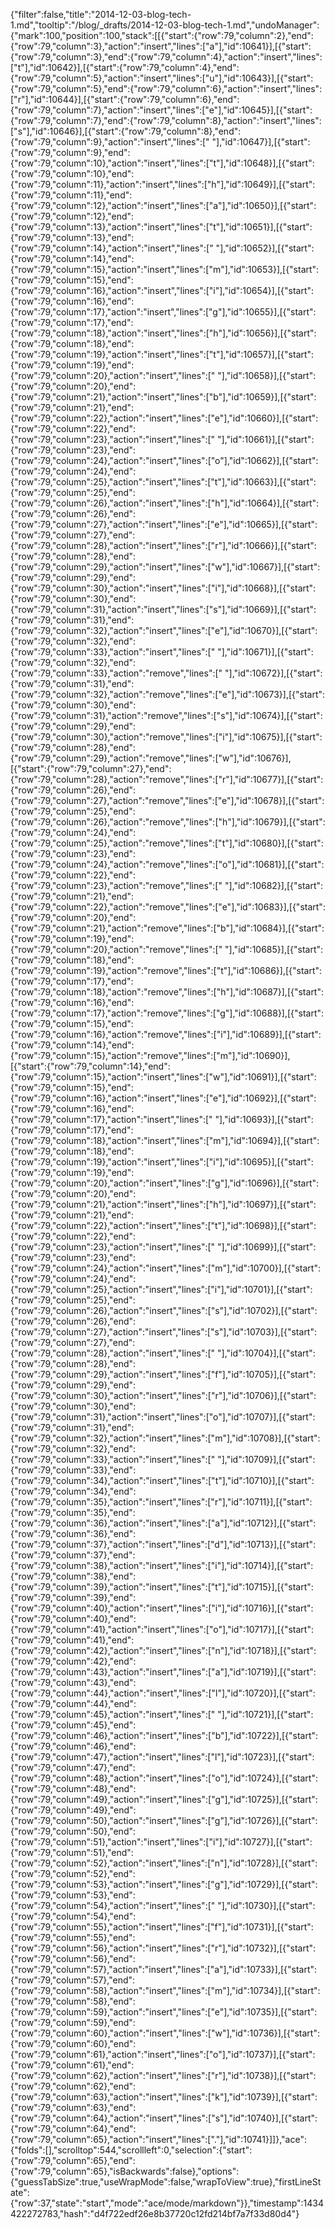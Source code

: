 {"filter":false,"title":"2014-12-03-blog-tech-1.md","tooltip":"/blog/_drafts/2014-12-03-blog-tech-1.md","undoManager":{"mark":100,"position":100,"stack":[[{"start":{"row":79,"column":2},"end":{"row":79,"column":3},"action":"insert","lines":["a"],"id":10641}],[{"start":{"row":79,"column":3},"end":{"row":79,"column":4},"action":"insert","lines":["t"],"id":10642}],[{"start":{"row":79,"column":4},"end":{"row":79,"column":5},"action":"insert","lines":["u"],"id":10643}],[{"start":{"row":79,"column":5},"end":{"row":79,"column":6},"action":"insert","lines":["r"],"id":10644}],[{"start":{"row":79,"column":6},"end":{"row":79,"column":7},"action":"insert","lines":["e"],"id":10645}],[{"start":{"row":79,"column":7},"end":{"row":79,"column":8},"action":"insert","lines":["s"],"id":10646}],[{"start":{"row":79,"column":8},"end":{"row":79,"column":9},"action":"insert","lines":[" "],"id":10647}],[{"start":{"row":79,"column":9},"end":{"row":79,"column":10},"action":"insert","lines":["t"],"id":10648}],[{"start":{"row":79,"column":10},"end":{"row":79,"column":11},"action":"insert","lines":["h"],"id":10649}],[{"start":{"row":79,"column":11},"end":{"row":79,"column":12},"action":"insert","lines":["a"],"id":10650}],[{"start":{"row":79,"column":12},"end":{"row":79,"column":13},"action":"insert","lines":["t"],"id":10651}],[{"start":{"row":79,"column":13},"end":{"row":79,"column":14},"action":"insert","lines":[" "],"id":10652}],[{"start":{"row":79,"column":14},"end":{"row":79,"column":15},"action":"insert","lines":["m"],"id":10653}],[{"start":{"row":79,"column":15},"end":{"row":79,"column":16},"action":"insert","lines":["i"],"id":10654}],[{"start":{"row":79,"column":16},"end":{"row":79,"column":17},"action":"insert","lines":["g"],"id":10655}],[{"start":{"row":79,"column":17},"end":{"row":79,"column":18},"action":"insert","lines":["h"],"id":10656}],[{"start":{"row":79,"column":18},"end":{"row":79,"column":19},"action":"insert","lines":["t"],"id":10657}],[{"start":{"row":79,"column":19},"end":{"row":79,"column":20},"action":"insert","lines":[" "],"id":10658}],[{"start":{"row":79,"column":20},"end":{"row":79,"column":21},"action":"insert","lines":["b"],"id":10659}],[{"start":{"row":79,"column":21},"end":{"row":79,"column":22},"action":"insert","lines":["e"],"id":10660}],[{"start":{"row":79,"column":22},"end":{"row":79,"column":23},"action":"insert","lines":[" "],"id":10661}],[{"start":{"row":79,"column":23},"end":{"row":79,"column":24},"action":"insert","lines":["o"],"id":10662}],[{"start":{"row":79,"column":24},"end":{"row":79,"column":25},"action":"insert","lines":["t"],"id":10663}],[{"start":{"row":79,"column":25},"end":{"row":79,"column":26},"action":"insert","lines":["h"],"id":10664}],[{"start":{"row":79,"column":26},"end":{"row":79,"column":27},"action":"insert","lines":["e"],"id":10665}],[{"start":{"row":79,"column":27},"end":{"row":79,"column":28},"action":"insert","lines":["r"],"id":10666}],[{"start":{"row":79,"column":28},"end":{"row":79,"column":29},"action":"insert","lines":["w"],"id":10667}],[{"start":{"row":79,"column":29},"end":{"row":79,"column":30},"action":"insert","lines":["i"],"id":10668}],[{"start":{"row":79,"column":30},"end":{"row":79,"column":31},"action":"insert","lines":["s"],"id":10669}],[{"start":{"row":79,"column":31},"end":{"row":79,"column":32},"action":"insert","lines":["e"],"id":10670}],[{"start":{"row":79,"column":32},"end":{"row":79,"column":33},"action":"insert","lines":[" "],"id":10671}],[{"start":{"row":79,"column":32},"end":{"row":79,"column":33},"action":"remove","lines":[" "],"id":10672}],[{"start":{"row":79,"column":31},"end":{"row":79,"column":32},"action":"remove","lines":["e"],"id":10673}],[{"start":{"row":79,"column":30},"end":{"row":79,"column":31},"action":"remove","lines":["s"],"id":10674}],[{"start":{"row":79,"column":29},"end":{"row":79,"column":30},"action":"remove","lines":["i"],"id":10675}],[{"start":{"row":79,"column":28},"end":{"row":79,"column":29},"action":"remove","lines":["w"],"id":10676}],[{"start":{"row":79,"column":27},"end":{"row":79,"column":28},"action":"remove","lines":["r"],"id":10677}],[{"start":{"row":79,"column":26},"end":{"row":79,"column":27},"action":"remove","lines":["e"],"id":10678}],[{"start":{"row":79,"column":25},"end":{"row":79,"column":26},"action":"remove","lines":["h"],"id":10679}],[{"start":{"row":79,"column":24},"end":{"row":79,"column":25},"action":"remove","lines":["t"],"id":10680}],[{"start":{"row":79,"column":23},"end":{"row":79,"column":24},"action":"remove","lines":["o"],"id":10681}],[{"start":{"row":79,"column":22},"end":{"row":79,"column":23},"action":"remove","lines":[" "],"id":10682}],[{"start":{"row":79,"column":21},"end":{"row":79,"column":22},"action":"remove","lines":["e"],"id":10683}],[{"start":{"row":79,"column":20},"end":{"row":79,"column":21},"action":"remove","lines":["b"],"id":10684}],[{"start":{"row":79,"column":19},"end":{"row":79,"column":20},"action":"remove","lines":[" "],"id":10685}],[{"start":{"row":79,"column":18},"end":{"row":79,"column":19},"action":"remove","lines":["t"],"id":10686}],[{"start":{"row":79,"column":17},"end":{"row":79,"column":18},"action":"remove","lines":["h"],"id":10687}],[{"start":{"row":79,"column":16},"end":{"row":79,"column":17},"action":"remove","lines":["g"],"id":10688}],[{"start":{"row":79,"column":15},"end":{"row":79,"column":16},"action":"remove","lines":["i"],"id":10689}],[{"start":{"row":79,"column":14},"end":{"row":79,"column":15},"action":"remove","lines":["m"],"id":10690}],[{"start":{"row":79,"column":14},"end":{"row":79,"column":15},"action":"insert","lines":["w"],"id":10691}],[{"start":{"row":79,"column":15},"end":{"row":79,"column":16},"action":"insert","lines":["e"],"id":10692}],[{"start":{"row":79,"column":16},"end":{"row":79,"column":17},"action":"insert","lines":[" "],"id":10693}],[{"start":{"row":79,"column":17},"end":{"row":79,"column":18},"action":"insert","lines":["m"],"id":10694}],[{"start":{"row":79,"column":18},"end":{"row":79,"column":19},"action":"insert","lines":["i"],"id":10695}],[{"start":{"row":79,"column":19},"end":{"row":79,"column":20},"action":"insert","lines":["g"],"id":10696}],[{"start":{"row":79,"column":20},"end":{"row":79,"column":21},"action":"insert","lines":["h"],"id":10697}],[{"start":{"row":79,"column":21},"end":{"row":79,"column":22},"action":"insert","lines":["t"],"id":10698}],[{"start":{"row":79,"column":22},"end":{"row":79,"column":23},"action":"insert","lines":[" "],"id":10699}],[{"start":{"row":79,"column":23},"end":{"row":79,"column":24},"action":"insert","lines":["m"],"id":10700}],[{"start":{"row":79,"column":24},"end":{"row":79,"column":25},"action":"insert","lines":["i"],"id":10701}],[{"start":{"row":79,"column":25},"end":{"row":79,"column":26},"action":"insert","lines":["s"],"id":10702}],[{"start":{"row":79,"column":26},"end":{"row":79,"column":27},"action":"insert","lines":["s"],"id":10703}],[{"start":{"row":79,"column":27},"end":{"row":79,"column":28},"action":"insert","lines":[" "],"id":10704}],[{"start":{"row":79,"column":28},"end":{"row":79,"column":29},"action":"insert","lines":["f"],"id":10705}],[{"start":{"row":79,"column":29},"end":{"row":79,"column":30},"action":"insert","lines":["r"],"id":10706}],[{"start":{"row":79,"column":30},"end":{"row":79,"column":31},"action":"insert","lines":["o"],"id":10707}],[{"start":{"row":79,"column":31},"end":{"row":79,"column":32},"action":"insert","lines":["m"],"id":10708}],[{"start":{"row":79,"column":32},"end":{"row":79,"column":33},"action":"insert","lines":[" "],"id":10709}],[{"start":{"row":79,"column":33},"end":{"row":79,"column":34},"action":"insert","lines":["t"],"id":10710}],[{"start":{"row":79,"column":34},"end":{"row":79,"column":35},"action":"insert","lines":["r"],"id":10711}],[{"start":{"row":79,"column":35},"end":{"row":79,"column":36},"action":"insert","lines":["a"],"id":10712}],[{"start":{"row":79,"column":36},"end":{"row":79,"column":37},"action":"insert","lines":["d"],"id":10713}],[{"start":{"row":79,"column":37},"end":{"row":79,"column":38},"action":"insert","lines":["i"],"id":10714}],[{"start":{"row":79,"column":38},"end":{"row":79,"column":39},"action":"insert","lines":["t"],"id":10715}],[{"start":{"row":79,"column":39},"end":{"row":79,"column":40},"action":"insert","lines":["i"],"id":10716}],[{"start":{"row":79,"column":40},"end":{"row":79,"column":41},"action":"insert","lines":["o"],"id":10717}],[{"start":{"row":79,"column":41},"end":{"row":79,"column":42},"action":"insert","lines":["n"],"id":10718}],[{"start":{"row":79,"column":42},"end":{"row":79,"column":43},"action":"insert","lines":["a"],"id":10719}],[{"start":{"row":79,"column":43},"end":{"row":79,"column":44},"action":"insert","lines":["l"],"id":10720}],[{"start":{"row":79,"column":44},"end":{"row":79,"column":45},"action":"insert","lines":[" "],"id":10721}],[{"start":{"row":79,"column":45},"end":{"row":79,"column":46},"action":"insert","lines":["b"],"id":10722}],[{"start":{"row":79,"column":46},"end":{"row":79,"column":47},"action":"insert","lines":["l"],"id":10723}],[{"start":{"row":79,"column":47},"end":{"row":79,"column":48},"action":"insert","lines":["o"],"id":10724}],[{"start":{"row":79,"column":48},"end":{"row":79,"column":49},"action":"insert","lines":["g"],"id":10725}],[{"start":{"row":79,"column":49},"end":{"row":79,"column":50},"action":"insert","lines":["g"],"id":10726}],[{"start":{"row":79,"column":50},"end":{"row":79,"column":51},"action":"insert","lines":["i"],"id":10727}],[{"start":{"row":79,"column":51},"end":{"row":79,"column":52},"action":"insert","lines":["n"],"id":10728}],[{"start":{"row":79,"column":52},"end":{"row":79,"column":53},"action":"insert","lines":["g"],"id":10729}],[{"start":{"row":79,"column":53},"end":{"row":79,"column":54},"action":"insert","lines":[" "],"id":10730}],[{"start":{"row":79,"column":54},"end":{"row":79,"column":55},"action":"insert","lines":["f"],"id":10731}],[{"start":{"row":79,"column":55},"end":{"row":79,"column":56},"action":"insert","lines":["r"],"id":10732}],[{"start":{"row":79,"column":56},"end":{"row":79,"column":57},"action":"insert","lines":["a"],"id":10733}],[{"start":{"row":79,"column":57},"end":{"row":79,"column":58},"action":"insert","lines":["m"],"id":10734}],[{"start":{"row":79,"column":58},"end":{"row":79,"column":59},"action":"insert","lines":["e"],"id":10735}],[{"start":{"row":79,"column":59},"end":{"row":79,"column":60},"action":"insert","lines":["w"],"id":10736}],[{"start":{"row":79,"column":60},"end":{"row":79,"column":61},"action":"insert","lines":["o"],"id":10737}],[{"start":{"row":79,"column":61},"end":{"row":79,"column":62},"action":"insert","lines":["r"],"id":10738}],[{"start":{"row":79,"column":62},"end":{"row":79,"column":63},"action":"insert","lines":["k"],"id":10739}],[{"start":{"row":79,"column":63},"end":{"row":79,"column":64},"action":"insert","lines":["s"],"id":10740}],[{"start":{"row":79,"column":64},"end":{"row":79,"column":65},"action":"insert","lines":["."],"id":10741}]]},"ace":{"folds":[],"scrolltop":544,"scrollleft":0,"selection":{"start":{"row":79,"column":65},"end":{"row":79,"column":65},"isBackwards":false},"options":{"guessTabSize":true,"useWrapMode":false,"wrapToView":true},"firstLineState":{"row":37,"state":"start","mode":"ace/mode/markdown"}},"timestamp":1434422272783,"hash":"d4f722edf26e8b37720c12fd214bf7a7f33d80d4"}